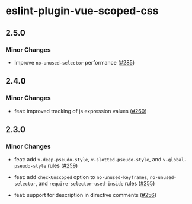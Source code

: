 # eslint-plugin-vue-scoped-css

## 2.5.0

### Minor Changes

- Improve `no-unused-selector` performance ([#285](https://github.com/future-architect/eslint-plugin-vue-scoped-css/pull/285))

## 2.4.0

### Minor Changes

- feat: improved tracking of js expression values ([#260](https://github.com/future-architect/eslint-plugin-vue-scoped-css/pull/260))

## 2.3.0

### Minor Changes

- feat: add `v-deep-pseudo-style`, `v-slotted-pseudo-style`, and `v-global-pseudo-style` rules ([#259](https://github.com/future-architect/eslint-plugin-vue-scoped-css/pull/259))

- feat: add `checkUnscoped` option to `no-unused-keyframes`, `no-unused-selector`, and `require-selector-used-inside` rules ([#255](https://github.com/future-architect/eslint-plugin-vue-scoped-css/pull/255))

- feat: support for description in directive comments ([#256](https://github.com/future-architect/eslint-plugin-vue-scoped-css/pull/256))
